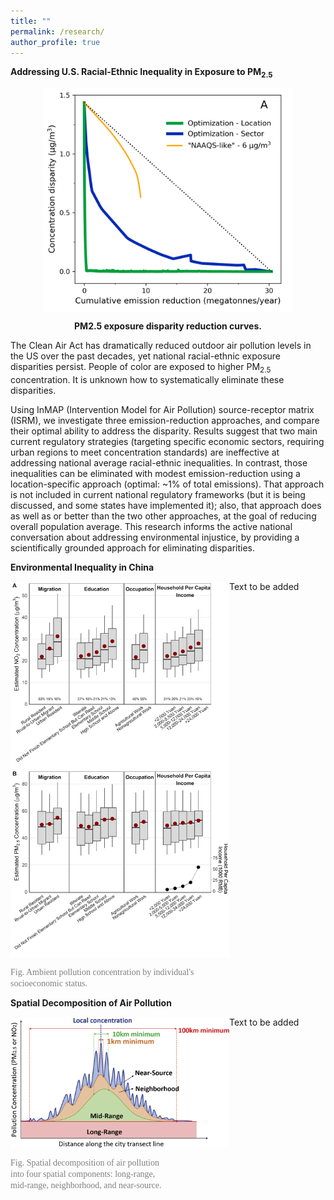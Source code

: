```yaml
---
title: ""
permalink: /research/
author_profile: true
---
```


**Addressing U.S. Racial-Ethnic Inequality in Exposure to PM<sub>2.5</sub>**

<figure>
<p align="center">
  <img align="middle" src="/images/compare_three_approaches.png" width="400px"/>
</p>

<figcaption align = "center"><b>PM2.5 exposure disparity reduction curves.</b></figcaption>

</figure>


The Clean Air Act has dramatically reduced outdoor air pollution levels in the US over the past decades, yet national racial-ethnic exposure disparities persist. People of color are exposed to higher PM<sub>2.5</sub> concentration. It is unknown how to systematically eliminate these disparities.

Using InMAP (Intervention Model for Air Pollution) source-receptor matrix (ISRM), we investigate three emission-reduction approaches, and compare their optimal ability to address the disparity. Results suggest that two main current regulatory strategies (targeting specific economic sectors, requiring urban regions to meet concentration standards) are ineffective at addressing national average racial-ethnic inequalities. In contrast, those inequalities can be eliminated with modest emission-reduction using a location-specific approach (optimal: ~1% of total emissions). That approach is not included in current national regulatory frameworks (but it is being discussed, and some states have implemented it); also, that approach does as well as or better than the two other approaches, at the goal of reducing overall population average. This research informs the active national conversation about addressing environmental injustice, by providing a scientifically grounded approach for eliminating disparities.

**Environmental Inequality in China**

<img src="/images/china_ej.png" align="left" width="350px" margin-right="20px" />

Text to be added

<br clear="left"/>

<span style="color:grey; font-family: Times">Fig. Ambient pollution concentration by individual's <br/>
socioeconomic status.</span>

**Spatial Decomposition of Air Pollution**

<img align="left" src="/images/spatial_decomposition.jpg" width="350px" margin-right="20px" />

Text to be added

<br clear="left"/>

<span style="color:grey; font-family: Times">Fig. Spatial decomposition of air pollution <br/>
into four spatial components: long-range, <br/>
mid-range, neighborhood, and near-source.</span>


